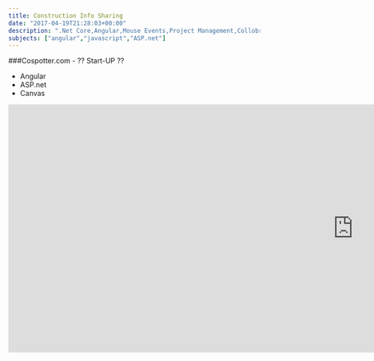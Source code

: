 ```yaml
---
title: Construction Info Sharing 
date: "2017-04-19T21:28:03+00:00"
description: ".Net Core,Angular,Mouse Events,Project Management,Collobration"
subjects: ["angular","javascript","ASP.net"]
---
```



###Cospotter.com - ?? Start-UP ??

- Angular 
- ASP.net 
- Canvas 

<iframe width="1380" height="496" src="https://www.youtube.com/embed/1kdWYnPjRTo" title="YouTube video player" frameborder="0" allow="accelerometer; autoplay; clipboard-write; encrypted-media; gyroscope; picture-in-picture" allowfullscreen></iframe>










